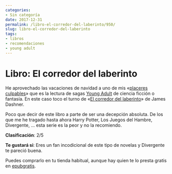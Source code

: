 ```yaml
---
categories:
- Sin categoría
date: 2017-12-31
permalink: /libro-el-corredor-del-laberinto/950/
slug: libro-el-corredor-del-laberinto
tags:
- libros
- recomendaciones
- young adult
---
```


# Libro: El corredor del laberinto

He aprovechado las vacaciones de navidad a uno de mis «[placeres culpables](https://capacitaccionchile.wordpress.com/category/placer-culpable-o-el-arte-de-dejarse-llevar/)» que es la lectura de sagas [Young Adult](https://www.caninomag.es/guia-para-principiantes-la-literatura-young-adult/) de ciencia ficción o fantasía. En este caso toco el turno de «[El corredor del laberinto](https://es.wikipedia.org/wiki/The_Maze_Runner)» de James Dashner.

Poco que decir de este libro a parte de ser una decepción absoluta. De los que me he tragado hasta ahora Harry Potter, Los Juegos del Hambre, Divergente, … esta serie es la peor y no la recomiendo.

**Clasificación**: 2/5

**Te gustará si**: Eres un fan incodicional de este tipo de novelas y Divergente te pareció buena.

Puedes comprarlo en tu tienda habitual, aunque hay quien te lo presta gratis en [epubgratis](https://www.epubgratis.org/el-corredor-del-laberinto-james-dashner/).